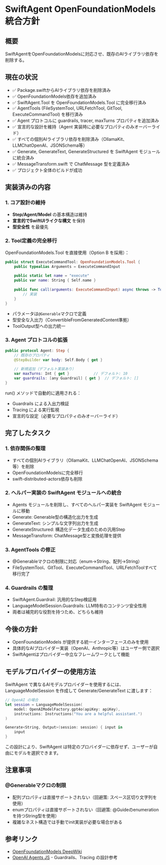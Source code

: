 # SwiftAgent OpenFoundationModels 統合方針

## 概要
SwiftAgentをOpenFoundationModelsに対応させ、既存のAIライブラリ依存を削除する。

## 現在の状況
- ✅ Package.swiftからAIライブラリ依存を削除済み
- ✅ OpenFoundationModels依存を追加済み
- ✅ SwiftAgent.Tool を OpenFoundationModels.Tool に完全移行済み
- ✅ AgentTools (FileSystemTool, URLFetchTool, GitTool, ExecuteCommandTool) を移行済み
- ✅ Agent プロトコルに guardrails, tracer, maxTurns プロパティを追加済み
- ✅ 宣言的な設計を維持（Agent 実装時に必要なプロパティのみオーバーライド）
- ✅ すべての個別AIライブラリ依存を削除済み（OllamaKit、LLMChatOpenAI、JSONSchema等）
- ✅ Generate, GenerateText, GenerateStructured を SwiftAgent モジュールに統合済み
- ✅ MessageTransform.swift で ChatMessage 型を定義済み
- ✅ プロジェクト全体のビルドが成功

## 実装済みの内容

### 1. コア設計の維持
- **Step/Agent/Model** の基本構造は維持
- **宣言的でSwiftUIライクな構文** を保持
- **型安全性** を最優先

### 2. Tool定義の完全移行
OpenFoundationModels.Tool を直接使用（Option B を採用）：
```swift
public struct ExecuteCommandTool: OpenFoundationModels.Tool {
    public typealias Arguments = ExecuteCommandInput
    
    public static let name = "execute"
    public var name: String { Self.name }
    
    public func call(arguments: ExecuteCommandInput) async throws -> ToolOutput {
        // 実装
    }
}
```

- パラメータは`@Generable`マクロで定義
- 型安全な入出力（ConvertibleFromGeneratedContent準拠）
- ToolOutput型への出力統一

### 3. Agent プロトコルの拡張
```swift
public protocol Agent: Step {
    // 既存のプロパティ
    @StepBuilder var body: Self.Body { get }
    
    // 新規追加（デフォルト実装あり）
    var maxTurns: Int { get }           // デフォルト: 10
    var guardrails: [any Guardrail] { get }  // デフォルト: []
}
```

run() メソッドで自動的に適用される：
- Guardrails による入出力検証
- Tracing による実行監視
- 宣言的な設定（必要なプロパティのみオーバーライド）

## 完了したタスク

### 1. 依存関係の整理
- すべての個別AIライブラリ（OllamaKit、LLMChatOpenAI、JSONSchema等）を削除
- OpenFoundationModelsに完全移行
- swift-distributed-actors依存も削除

### 2. ヘルパー実装の SwiftAgent モジュールへの統合
- Agents モジュールを削除し、すべてのヘルパー実装を SwiftAgent モジュールに移動
- Generate: Generable型の構造化出力を生成
- GenerateText: シンプルな文字列出力を生成
- GenerateStructured: 構造化データ生成のための汎用Step
- MessageTransform: ChatMessage型と変換処理を提供

### 3. AgentTools の修正
- @Generableマクロの制限に対応（enum→String、配列→String）
- FileSystemTool、GitTool、ExecuteCommandTool、URLFetchToolすべて移行完了

### 4. Guardrails の整理
- SwiftAgent.Guardrail: 汎用的なStep検証用
- LanguageModelSession.Guardrails: LLM特有のコンテンツ安全性用
- 両者は補完的な役割を持つため、どちらも維持

## 今後の方針
- OpenFoundationModels が提供する統一インターフェースのみを使用
- 具体的なAIプロバイダー実装（OpenAI、Anthropic等）はユーザー側で選択
- SwiftAgentはプロバイダー中立なフレームワークとして機能

## モデルプロバイダーの使用方法
SwiftAgent で異なるAIモデルプロバイダーを使用するには、LanguageModelSession を作成して Generate/GenerateText に渡します：

```swift
// OpenAI の場合
let session = LanguageModelSession(
    model: OpenAIModelFactory.gpt4o(apiKey: apiKey),
    instructions: Instructions("You are a helpful assistant.")
)

Generate<String, Output>(session: session) { input in
    input
}
```

この設計により、SwiftAgent は特定のプロバイダーに依存せず、ユーザーが自由にモデルを選択できます。

## 注意事項

### @Generableマクロの制限
- 配列プロパティは直接サポートされない（回避策: スペース区切り文字列を使用）
- enumプロパティは直接サポートされない（回避策: @Guideのenumerationを持つString型を使用）
- 複雑なネスト構造では手動でinit実装が必要な場合がある

## 参考リンク
- [OpenFoundationModels DeepWiki](https://deepwiki.com/1amageek/OpenFoundationModels)
- [OpenAI Agents JS](https://deepwiki.com/openai/openai-agents-js) - Guardrails、Tracing の設計参考